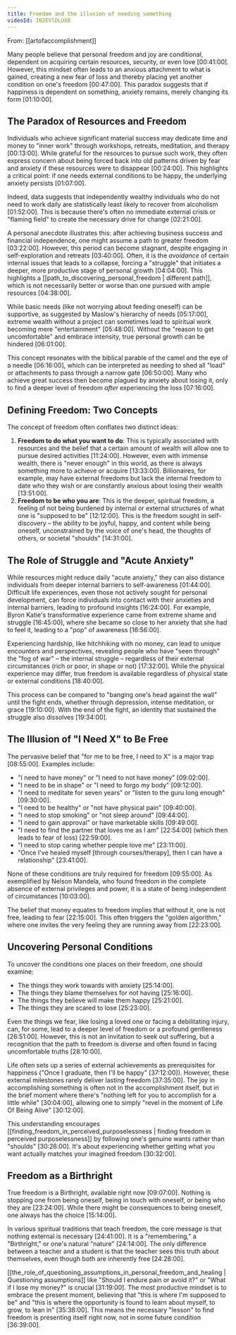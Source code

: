 ```yaml
---
title: Freedom and the illusion of needing something
videoId: I02EVlDLUX8
---
```


From: [[artofaccomplishment]] <br/> 

Many people believe that personal freedom and joy are conditional, dependent on acquiring certain resources, security, or even love <a class="yt-timestamp" data-t="00:41:00">[00:41:00]</a>. However, this mindset often leads to an anxious attachment to what is gained, creating a new fear of loss and thereby placing yet another condition on one's freedom <a class="yt-timestamp" data-t="00:47:00">[00:47:00]</a>. This paradox suggests that if happiness is dependent on something, anxiety remains, merely changing its form <a class="yt-timestamp" data-t="01:10:00">[01:10:00]</a>.

## The Paradox of Resources and Freedom

Individuals who achieve significant material success may dedicate time and money to "inner work" through workshops, retreats, meditation, and therapy <a class="yt-timestamp" data-t="00:13:00">[00:13:00]</a>. While grateful for the resources to pursue such work, they often express concern about being forced back into old patterns driven by fear and anxiety if these resources were to disappear <a class="yt-timestamp" data-t="00:24:00">[00:24:00]</a>. This highlights a critical point: if one needs external conditions to be happy, the underlying anxiety persists <a class="yt-timestamp" data-t="01:07:00">[01:07:00]</a>.

Indeed, data suggests that independently wealthy individuals who do not need to work daily are statistically least likely to recover from alcoholism <a class="yt-timestamp" data-t="01:52:00">[01:52:00]</a>. This is because there's often no immediate external crisis or "flaming field" to create the necessary drive for change <a class="yt-timestamp" data-t="02:21:00">[02:21:00]</a>.

A personal anecdote illustrates this: after achieving business success and financial independence, one might assume a path to greater freedom <a class="yt-timestamp" data-t="03:22:00">[03:22:00]</a>. However, this period can become stagnant, despite engaging in self-exploration and retreats <a class="yt-timestamp" data-t="03:40:00">[03:40:00]</a>. Often, it is the *avoidance* of certain internal issues that leads to a collapse, forcing a "struggle" that initiates a deeper, more productive stage of personal growth <a class="yt-timestamp" data-t="04:04:00">[04:04:00]</a>. This highlights a [[path_to_discovering_personal_freedom | different path]], which is not necessarily better or worse than one pursued with ample resources <a class="yt-timestamp" data-t="04:38:00">[04:38:00]</a>.

While basic needs (like not worrying about feeding oneself) can be supportive, as suggested by Maslow's hierarchy of needs <a class="yt-timestamp" data-t="05:17:00">[05:17:00]</a>, extreme wealth without a project can sometimes lead to spiritual work becoming mere "entertainment" <a class="yt-timestamp" data-t="05:48:00">[05:48:00]</a>. Without the "reason to get uncomfortable" and embrace intensity, true personal growth can be hindered <a class="yt-timestamp" data-t="06:01:00">[06:01:00]</a>.

This concept resonates with the biblical parable of the camel and the eye of a needle <a class="yt-timestamp" data-t="06:16:00">[06:16:00]</a>, which can be interpreted as needing to shed all "load" or attachments to pass through a narrow gate <a class="yt-timestamp" data-t="06:50:00">[06:50:00]</a>. Many who achieve great success then become plagued by anxiety about losing it, only to find a deeper level of freedom *after* experiencing the loss <a class="yt-timestamp" data-t="07:16:00">[07:16:00]</a>.

## Defining Freedom: Two Concepts

The concept of freedom often conflates two distinct ideas:
1.  **Freedom to do what you want to do**: This is typically associated with resources and the belief that a certain amount of wealth will allow one to pursue desired activities <a class="yt-timestamp" data-t="11:24:00">[11:24:00]</a>. However, even with immense wealth, there is "never enough" in this world, as there is always something more to achieve or acquire <a class="yt-timestamp" data-t="13:33:00">[13:33:00]</a>. Billionaires, for example, may have external freedoms but lack the internal freedom to date who they wish or are constantly anxious about losing their wealth <a class="yt-timestamp" data-t="13:51:00">[13:51:00]</a>.
2.  **Freedom to be who you are**: This is the deeper, spiritual freedom, a feeling of not being burdened by internal or external structures of what one is "supposed to be" <a class="yt-timestamp" data-t="12:12:00">[12:12:00]</a>. This is the freedom sought in self-discovery – the ability to be joyful, happy, and content while being oneself, unconstrained by the voice of one's head, the thoughts of others, or societal "shoulds" <a class="yt-timestamp" data-t="14:31:00">[14:31:00]</a>.

## The Role of Struggle and "Acute Anxiety"

While resources might reduce daily "acute anxiety," they can also distance individuals from deeper internal barriers to self-awareness <a class="yt-timestamp" data-t="01:44:00">[01:44:00]</a>. Difficult life experiences, even those not actively sought for personal development, can force individuals into contact with their anxieties and internal barriers, leading to profound insights <a class="yt-timestamp" data-t="16:24:00">[16:24:00]</a>. For example, Byron Katie's transformative experience came from extreme shame and struggle <a class="yt-timestamp" data-t="16:45:00">[16:45:00]</a>, where she became so close to her anxiety that she had to feel it, leading to a "pop" of awareness <a class="yt-timestamp" data-t="16:56:00">[16:56:00]</a>.

Experiencing hardship, like hitchhiking with no money, can lead to unique encounters and perspectives, revealing people who have "seen through" the "fog of war" – the internal struggle – regardless of their external circumstances (rich or poor, in shape or not) <a class="yt-timestamp" data-t="17:32:00">[17:32:00]</a>. While the physical experience may differ, true freedom is available regardless of physical state or external conditions <a class="yt-timestamp" data-t="18:40:00">[18:40:00]</a>.

This process can be compared to "banging one's head against the wall" until the fight ends, whether through depression, intense meditation, or grace <a class="yt-timestamp" data-t="19:10:00">[19:10:00]</a>. With the end of the fight, an identity that sustained the struggle also dissolves <a class="yt-timestamp" data-t="19:34:00">[19:34:00]</a>.

## The Illusion of "I Need X" to Be Free

The pervasive belief that "for me to be free, I need to X" is a major trap <a class="yt-timestamp" data-t="08:55:00">[08:55:00]</a>. Examples include:
*   "I need to have money" or "I need to not have money" <a class="yt-timestamp" data-t="09:02:00">[09:02:00]</a>.
*   "I need to be in shape" or "I need to forgo my body" <a class="yt-timestamp" data-t="09:12:00">[09:12:00]</a>.
*   "I need to meditate for seven years" or "listen to the guru long enough" <a class="yt-timestamp" data-t="09:30:00">[09:30:00]</a>.
*   "I need to be healthy" or "not have physical pain" <a class="yt-timestamp" data-t="09:40:00">[09:40:00]</a>.
*   "I need to stop smoking" or "not sleep around" <a class="yt-timestamp" data-t="09:44:00">[09:44:00]</a>.
*   "I need to gain approval" or have marketable skills <a class="yt-timestamp" data-t="09:49:00">[09:49:00]</a>.
*   "I need to find the partner that loves me as I am" <a class="yt-timestamp" data-t="22:54:00">[22:54:00]</a> (which then leads to fear of loss) <a class="yt-timestamp" data-t="22:59:00">[22:59:00]</a>.
*   "I need to stop caring whether people love me" <a class="yt-timestamp" data-t="23:11:00">[23:11:00]</a>.
*   "Once I've healed myself [through courses/therapy], then I can have a relationship" <a class="yt-timestamp" data-t="23:41:00">[23:41:00]</a>.

None of these conditions are truly required for freedom <a class="yt-timestamp" data-t="09:55:00">[09:55:00]</a>. As exemplified by Nelson Mandela, who found freedom in the complete absence of external privileges and power, it is a state of being independent of circumstances <a class="yt-timestamp" data-t="10:03:00">[10:03:00]</a>.

The belief that money equates to freedom implies that without it, one is not free, leading to fear <a class="yt-timestamp" data-t="22:15:00">[22:15:00]</a>. This often triggers the "golden algorithm," where one invites the very feeling they are running away from <a class="yt-timestamp" data-t="22:23:00">[22:23:00]</a>.

## Uncovering Personal Conditions

To uncover the conditions one places on their freedom, one should examine:
*   The things they work towards with anxiety <a class="yt-timestamp" data-t="25:14:00">[25:14:00]</a>.
*   The things they blame themselves for not having <a class="yt-timestamp" data-t="25:16:00">[25:16:00]</a>.
*   The things they believe will make them happy <a class="yt-timestamp" data-t="25:21:00">[25:21:00]</a>.
*   The things they are scared to lose <a class="yt-timestamp" data-t="25:23:00">[25:23:00]</a>.

Even the things we fear, like losing a loved one or facing a debilitating injury, can, for some, lead to a deeper level of freedom or a profound gentleness <a class="yt-timestamp" data-t="26:51:00">[26:51:00]</a>. However, this is not an invitation to seek out suffering, but a recognition that the path to freedom is diverse and often found in facing uncomfortable truths <a class="yt-timestamp" data-t="28:10:00">[28:10:00]</a>.

Life often sets up a series of external achievements as prerequisites for happiness ("Once I graduate, then I'll be happy" <a class="yt-timestamp" data-t="37:12:00">[37:12:00]</a>). However, these external milestones rarely deliver lasting freedom <a class="yt-timestamp" data-t="37:35:00">[37:35:00]</a>. The joy in accomplishing something is often not in the accomplishment itself, but in the brief moment where there's "nothing left for you to accomplish for a little while" <a class="yt-timestamp" data-t="30:04:00">[30:04:00]</a>, allowing one to simply "revel in the moment of Life Of Being Alive" <a class="yt-timestamp" data-t="30:12:00">[30:12:00]</a>.

This understanding encourages [[finding_freedom_in_perceived_purposelessness | finding freedom in perceived purposelessness]] by following one's genuine wants rather than "shoulds" <a class="yt-timestamp" data-t="30:26:00">[30:26:00]</a>. It's about experiencing whether getting what you want actually matches your imagined freedom <a class="yt-timestamp" data-t="30:32:00">[30:32:00]</a>.

## Freedom as a Birthright

True freedom is a Birthright, available right now <a class="yt-timestamp" data-t="09:07:00">[09:07:00]</a>. Nothing is stopping one from being oneself, being in touch with oneself, or being who they are <a class="yt-timestamp" data-t="23:24:00">[23:24:00]</a>. While there might be consequences to being oneself, one always has the choice <a class="yt-timestamp" data-t="15:14:00">[15:14:00]</a>.

In various spiritual traditions that teach freedom, the core message is that nothing external is necessary <a class="yt-timestamp" data-t="24:41:00">[24:41:00]</a>. It is a "remembering," a "Birthright," or one's natural "nature" <a class="yt-timestamp" data-t="24:14:00">[24:14:00]</a>. The only difference between a teacher and a student is that the teacher sees this truth about themselves, even though both are inherently free <a class="yt-timestamp" data-t="24:28:00">[24:28:00]</a>.

[[the_role_of_questioning_assumptions_in_personal_freedom_and_healing | Questioning assumptions]] like "Should I endure pain or avoid it?" or "What if I lose my money?" is crucial <a class="yt-timestamp" data-t="31:19:00">[31:19:00]</a>. The most productive mindset is to embrace the present moment, believing that "this is where I'm supposed to be" and "this is where the opportunity is found to learn about myself, to grow, to lean in" <a class="yt-timestamp" data-t="35:38:00">[35:38:00]</a>. This means the necessary "lesson" to find freedom is presenting itself right now, not in some future condition <a class="yt-timestamp" data-t="36:39:00">[36:39:00]</a>.
